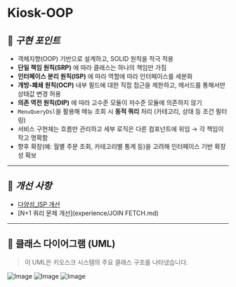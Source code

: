 # Kiosk-OOP

## 📌 *구현 포인트*  
- 객체지향(OOP) 기반으로 설계하고, SOLID 원칙을 적극 적용
- **단일 책임 원칙(SRP)** 에 따라 클래스는 하나의 책임만 가짐
- **인터페이스 분리 원칙(ISP)** 에 따라 역할에 따라 인터페이스를 세분화
- **개방-폐쇄 원칙(OCP)** 내부 필드에 대한 직접 접근을 제한하고, 메서드를 통해서만 상태값 변경 허용
- **의존 역전 원칙(DIP)** 에 따라 고수준 모듈이 저수준 모듈에 의존하지 않기
- `MenuQueryDsl`을 활용해 메뉴 조회 시 **동적 쿼리** 처리 (카테고리, 상태 등 조건 필터링)
- 서비스 구현체는 흐름만 관리하고 세부 로직은 다른 컴포넌트에 위임 → 각 책임이 작고 명확함
- 향후 확장(예: 월별 주문 조회, 카테고리별 통계 등)을 고려해 인터페이스 기반 확장성 확보
---
## 🔧 *개선 사항*

- [다양성_ISP 개선](experience/다향성_ISP.md)
- [N+1 쿼리 문제 개선](experience/JOIN FETCH.md)

---
## 📘 클래스 다이어그램 (UML)
> 이 UML은 키오스크 시스템의 주요 클래스 구조를 나타냈습니다.

![Image](https://github.com/user-attachments/assets/d991dad1-9d81-44a3-bec5-edf4c93b6fe1)
![Image](https://github.com/user-attachments/assets/306ec177-cf9e-4cfe-b697-2275d2565f25)
![Image](https://github.com/user-attachments/assets/7830e69e-fc46-457a-a4d5-208fb43a1a3e)
